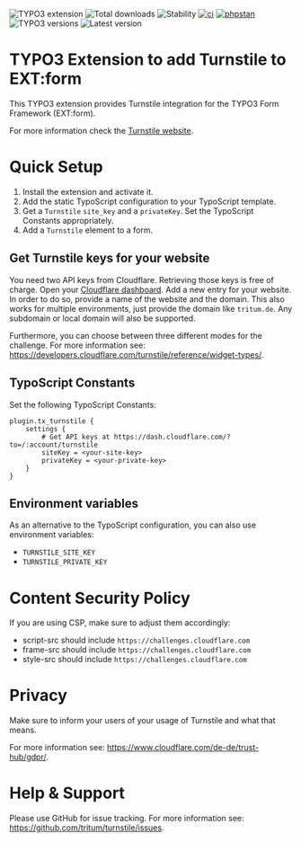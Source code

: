 <!-- Generated with 🧡 at typo3-badges.dev -->
![TYPO3 extension](https://typo3-badges.dev/badge/turnstile/extension/shields.svg)
![Total downloads](https://typo3-badges.dev/badge/turnstile/downloads/shields.svg)
![Stability](https://typo3-badges.dev/badge/turnstile/stability/shields.svg)
[![ci](https://github.com/tritum/turnstile/actions/workflows/ci.yml/badge.svg)](https://github.com/tritum/turnstile/actions/workflows/ci.yml)
[![phpstan](https://img.shields.io/badge/PHPStan-lvl%20max-blueviolet)](https://phpstan.org/)
![TYPO3 versions](https://typo3-badges.dev/badge/turnstile/typo3/shields.svg)
![Latest version](https://typo3-badges.dev/badge/turnstile/version/shields.svg)

# TYPO3 Extension to add Turnstile to EXT:form

This TYPO3 extension provides Turnstile integration for the TYPO3 Form Framework (EXT:form).

For more information check the [Turnstile website](https://www.cloudflare.com/products/turnstile/).

# Quick Setup

1. Install the extension and activate it.
2. Add the static TypoScript configuration to your TypoScript template.
3. Get a `Turnstile` `site_key` and a `privateKey`. Set the TypoScript Constants appropriately.
4. Add a `Turnstile` element to a form.

## Get Turnstile keys for your website

You need two API keys from Cloudflare. Retrieving those keys is free of
charge. Open your [Cloudflare dashboard](https://dash.cloudflare.com/?to=/:account/turnstile).
Add a new entry for your website. In order to do so, provide a name of the website
and the domain. This also works for multiple environments, just provide the domain
like `tritum.de`. Any subdomain or local domain will also be supported.

Furthermore, you can choose between three different modes for the challenge.
For more information see: https://developers.cloudflare.com/turnstile/reference/widget-types/.


## TypoScript Constants

Set the following TypoScript Constants:

```typo3_typoscript
plugin.tx_turnstile {
    settings {
        # Get API keys at https://dash.cloudflare.com/?to=/:account/turnstile
        siteKey = <your-site-key>
        privateKey = <your-private-key>
    }
}
```

## Environment variables

As an alternative to the TypoScript configuration, you can also use environment variables:

* `TURNSTILE_SITE_KEY`
* `TURNSTILE_PRIVATE_KEY`

# Content Security Policy

If you are using CSP, make sure to adjust them accordingly:

* script-src should include `https://challenges.cloudflare.com`
* frame-src should include `https://challenges.cloudflare.com`
* style-src should include `https://challenges.cloudflare.com`

# Privacy

Make sure to inform your users of your usage of Turnstile and what that means.

For more information see: https://www.cloudflare.com/de-de/trust-hub/gdpr/.

# Help & Support

Please use GitHub for issue tracking. For more information see: https://github.com/tritum/turnstile/issues.
